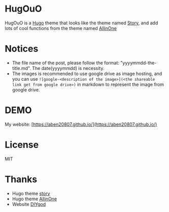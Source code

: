 # HugOuO

HugOuO is a [Hugo](https://gohugo.io/) theme that looks like the theme named [Story](https://themes.gohugo.io/story/), and add lots of cool functions from the theme named [AllinOne](https://themes.gohugo.io/allinone/)

# Notices

+ The file name of the post, please follow the format: "yyyymmdd-the-title.md". The date(yyyymmdd) is necessity.
+ The images is recommended to use google drive as image hosting, and you can use `![google-<description of the image>](<the shareable link get from google drive>)` in markdown to represent the image from google drive.

# DEMO

My website: [https://aben20807.github.io/](https://aben20807.github.io/)

# License

MIT

# Thanks

+ Hugo theme [story](https://themes.gohugo.io/story/)
+ Hugo theme [AllinOne](https://themes.gohugo.io/allinone/)
+ Website [DIYgod](https://diygod.me/)
